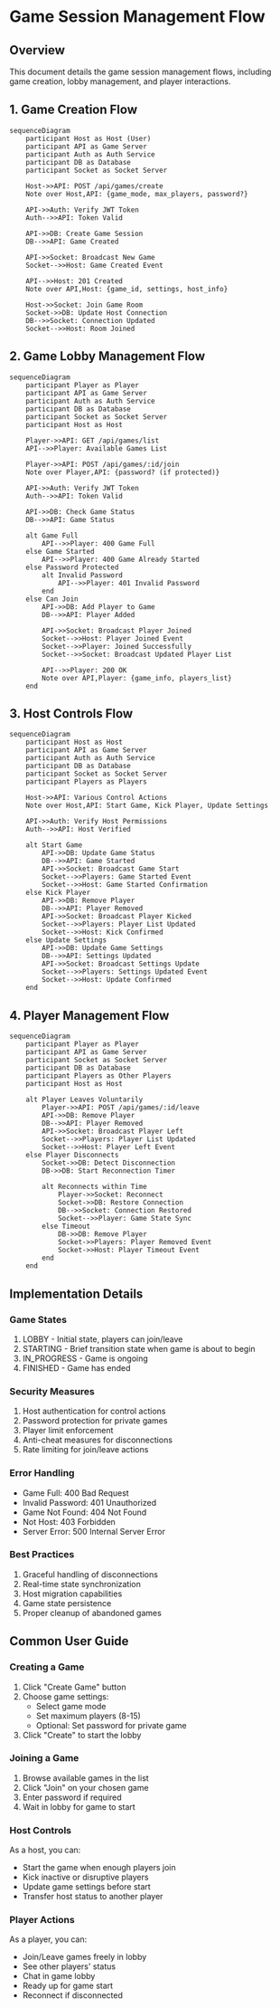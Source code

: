# Game Session Management Flow

## Overview

This document details the game session management flows, including game creation, lobby management, and player interactions.

## 1. Game Creation Flow

```mermaid
sequenceDiagram
    participant Host as Host (User)
    participant API as Game Server
    participant Auth as Auth Service
    participant DB as Database
    participant Socket as Socket Server

    Host->>API: POST /api/games/create
    Note over Host,API: {game_mode, max_players, password?}

    API->>Auth: Verify JWT Token
    Auth-->>API: Token Valid

    API->>DB: Create Game Session
    DB-->>API: Game Created

    API->>Socket: Broadcast New Game
    Socket-->>Host: Game Created Event

    API-->>Host: 201 Created
    Note over API,Host: {game_id, settings, host_info}

    Host->>Socket: Join Game Room
    Socket->>DB: Update Host Connection
    DB-->>Socket: Connection Updated
    Socket-->>Host: Room Joined
```

## 2. Game Lobby Management Flow

```mermaid
sequenceDiagram
    participant Player as Player
    participant API as Game Server
    participant Auth as Auth Service
    participant DB as Database
    participant Socket as Socket Server
    participant Host as Host

    Player->>API: GET /api/games/list
    API-->>Player: Available Games List

    Player->>API: POST /api/games/:id/join
    Note over Player,API: {password? (if protected)}

    API->>Auth: Verify JWT Token
    Auth-->>API: Token Valid

    API->>DB: Check Game Status
    DB-->>API: Game Status

    alt Game Full
        API-->>Player: 400 Game Full
    else Game Started
        API-->>Player: 400 Game Already Started
    else Password Protected
        alt Invalid Password
            API-->>Player: 401 Invalid Password
        end
    else Can Join
        API->>DB: Add Player to Game
        DB-->>API: Player Added

        API->>Socket: Broadcast Player Joined
        Socket-->>Host: Player Joined Event
        Socket-->>Player: Joined Successfully
        Socket-->>Socket: Broadcast Updated Player List

        API-->>Player: 200 OK
        Note over API,Player: {game_info, players_list}
    end
```

## 3. Host Controls Flow

```mermaid
sequenceDiagram
    participant Host as Host
    participant API as Game Server
    participant Auth as Auth Service
    participant DB as Database
    participant Socket as Socket Server
    participant Players as Players

    Host->>API: Various Control Actions
    Note over Host,API: Start Game, Kick Player, Update Settings

    API->>Auth: Verify Host Permissions
    Auth-->>API: Host Verified

    alt Start Game
        API->>DB: Update Game Status
        DB-->>API: Game Started
        API->>Socket: Broadcast Game Start
        Socket-->>Players: Game Started Event
        Socket-->>Host: Game Started Confirmation
    else Kick Player
        API->>DB: Remove Player
        DB-->>API: Player Removed
        API->>Socket: Broadcast Player Kicked
        Socket-->>Players: Player List Updated
        Socket-->>Host: Kick Confirmed
    else Update Settings
        API->>DB: Update Game Settings
        DB-->>API: Settings Updated
        API->>Socket: Broadcast Settings Update
        Socket-->>Players: Settings Updated Event
        Socket-->>Host: Update Confirmed
    end
```

## 4. Player Management Flow

```mermaid
sequenceDiagram
    participant Player as Player
    participant API as Game Server
    participant Socket as Socket Server
    participant DB as Database
    participant Players as Other Players
    participant Host as Host

    alt Player Leaves Voluntarily
        Player->>API: POST /api/games/:id/leave
        API->>DB: Remove Player
        DB-->>API: Player Removed
        API->>Socket: Broadcast Player Left
        Socket-->>Players: Player List Updated
        Socket-->>Host: Player Left Event
    else Player Disconnects
        Socket->>DB: Detect Disconnection
        DB->>DB: Start Reconnection Timer

        alt Reconnects within Time
            Player->>Socket: Reconnect
            Socket->>DB: Restore Connection
            DB-->>Socket: Connection Restored
            Socket-->>Player: Game State Sync
        else Timeout
            DB->>DB: Remove Player
            Socket->>Players: Player Removed Event
            Socket->>Host: Player Timeout Event
        end
    end
```

## Implementation Details

### Game States

1. LOBBY - Initial state, players can join/leave
2. STARTING - Brief transition state when game is about to begin
3. IN_PROGRESS - Game is ongoing
4. FINISHED - Game has ended

### Security Measures

1. Host authentication for control actions
2. Password protection for private games
3. Player limit enforcement
4. Anti-cheat measures for disconnections
5. Rate limiting for join/leave actions

### Error Handling

- Game Full: 400 Bad Request
- Invalid Password: 401 Unauthorized
- Game Not Found: 404 Not Found
- Not Host: 403 Forbidden
- Server Error: 500 Internal Server Error

### Best Practices

1. Graceful handling of disconnections
2. Real-time state synchronization
3. Host migration capabilities
4. Game state persistence
5. Proper cleanup of abandoned games

## Common User Guide

### Creating a Game

1. Click "Create Game" button
2. Choose game settings:
   - Select game mode
   - Set maximum players (8-15)
   - Optional: Set password for private game
3. Click "Create" to start the lobby

### Joining a Game

1. Browse available games in the list
2. Click "Join" on your chosen game
3. Enter password if required
4. Wait in lobby for game to start

### Host Controls

As a host, you can:

- Start the game when enough players join
- Kick inactive or disruptive players
- Update game settings before start
- Transfer host status to another player

### Player Actions

As a player, you can:

- Join/Leave games freely in lobby
- See other players' status
- Chat in game lobby
- Ready up for game start
- Reconnect if disconnected

